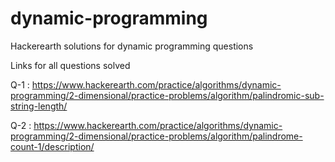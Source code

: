 # dynamic-programming
Hackerearth solutions for dynamic programming questions


Links for all questions solved

Q-1 : https://www.hackerearth.com/practice/algorithms/dynamic-programming/2-dimensional/practice-problems/algorithm/palindromic-sub-string-length/

Q-2 : https://www.hackerearth.com/practice/algorithms/dynamic-programming/2-dimensional/practice-problems/algorithm/palindrome-count-1/description/
